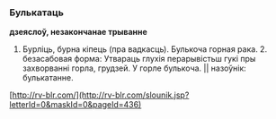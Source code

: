 ### Булькатаць
**дзеяслоў, незакончанае трыванне**

1. Бурліць, бурна кіпець (пра вадкасць). Булькоча горная рака. 2. безасабовая форма: Утвараць глухія перарывістьш гукі пры захворванні горла, грудзей. У горле булькоча. || назоўнік: булькатанне.

<a rel="author">[http://rv-blr.com/](http://rv-blr.com/slounik.jsp?letterId=0&maskId=0&pageId=436)</a>

